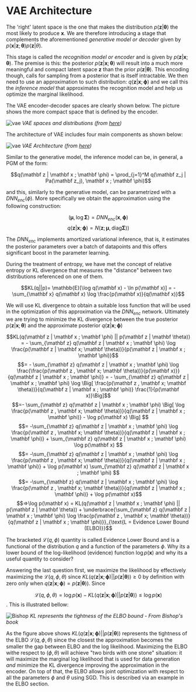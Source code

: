 # VAE Architecture

The 'right'  latent space is the one that makes the distribution $p(\mathbf z| \mathbf \theta)$ the most likely to produce $\mathbf x$. We are therefore introducing a stage that complements the aforementioned _generative model or decoder_ given by $p(\mathbf x| \mathbf z ; \mathbf \theta) p(\mathbf z | \theta)$. 

This stage is called the _recognition model or encoder_ and is given by $p(\mathbf z| \mathbf x ; \mathbf \theta)$. The premise is this: the posterior $p(\mathbf z | \mathbf x ; \mathbf \theta)$ will result into a much more meaningful and compact latent space $\mathbf z$ than the prior $p(\mathbf z | \mathbf \theta)$. This encoding though, calls for sampling from a posterior that is itself intractable. We then need to use an approximation to such distribution: $q(\mathbf z| \mathbf x ; \mathbf \phi)$ and we call this the _inference model_ that approximates the recognition model and help us optimize the marginal likelihood. 

The VAE encoder-decoder spaces are clearly shown below. The picture shows the more compact space that is defined by the encoder. 

![vae](images/vae-spaces.png)
*VAE spaces and distributions (from [here](https://arxiv.org/pdf/1906.02691.pdf))*

The architecture of VAE includes four main components as shown below:

![vae](images/vae-architecture.png)
*VAE Architecture (from [here](https://arxiv.org/pdf/1906.02691.pdf))*

Similar to the generative model, the inference model can be, in general, a PGM of the form:

$$q(\mathbf z | \mathbf x ; \mathbf \phi) = \prod_{j=1}^M q(\mathbf z_j | Pa(\mathbf z_j), \mathbf x ; \mathbf \phi)$$

and this, similarly to the generative model, can be parametrized with a $DNN_{enc}(\phi)$. More specifically we obtain the approximation using the following construction:

$$ (\mathbf \mu,  \log \mathbf \Sigma ) = DNN_{enc}(\mathbf x, \mathbf \phi)$$
$$q(\mathbf z| \mathbf x ; \mathbf \phi) = N(\mathbf z; \mathbf \mu, \textsf{diag} \mathbf \Sigma) )$$

The $DNN_{enc}$ implements amortized variational inference, that is, it estimates the posterior parameters over a batch of datapoints and this offers significant boost in the parameter learning. 

During the treatment of entropy, we have met the concept of relative entropy or KL divergence that measures the "distance" between two distributions referenced on one of them. 

$$KL(q||p)= \mathbb{E}[\log q(\mathbf x) - \ln p(\mathbf x)] = - \sum_{\mathbf x} q(\mathbf x) \log \frac{p(\mathbf x)}{q(\mathbf x)}$$

We will use KL divergence to obtain a suitable loss function that will be used in the optimization of this approximation via the $DNN_{enc}$ network. Ultimately we are trying to minimize the KL divergence between the true posterior $p(\mathbf z| \mathbf x ; \mathbf \theta)$ and the approximate posterior $q(\mathbf z | \mathbf x ; \mathbf \phi)$  

$$KL(q(\mathbf z | \mathbf x ; \mathbf \phi) || p(\mathbf z | \mathbf \theta)) = - \sum_{\mathbf z}  q(\mathbf z | \mathbf x ; \mathbf \phi) \log \frac{p(\mathbf z | \mathbf x; \mathbf \theta))}{p(\mathbf z | \mathbf x ; \mathbf \phi)}$$
$$=  - \sum_{\mathbf z}  q(\mathbf z | \mathbf x ; \mathbf \phi) \log \frac{\frac{p(\mathbf z , \mathbf x; \mathbf \theta))}{p(\mathbf x)}}{q(\mathbf z | \mathbf x ; \mathbf \phi)} = - \sum_{\mathbf z} q(\mathbf z | \mathbf x ; \mathbf \phi) \log \Big[ \frac{p(\mathbf z , \mathbf x; \mathbf \theta))}{q(\mathbf z | \mathbf x ; \mathbf \phi)} \frac{1}{p(\mathbf x)}\Big]$$
$$=- \sum_{\mathbf z} q(\mathbf z | \mathbf x ; \mathbf \phi) \Big[ \log \frac{p(\mathbf z , \mathbf x; \mathbf \theta))}{q(\mathbf z | \mathbf x ; \mathbf \phi)} - \log p(\mathbf x) \Big] $$
$$=  -\sum_{\mathbf z} q(\mathbf z | \mathbf x ; \mathbf \phi) \log \frac{p(\mathbf z , \mathbf x; \mathbf \theta))}{q(\mathbf z | \mathbf x ; \mathbf \phi)} + \sum_{\mathbf z} q(\mathbf z | \mathbf x ; \mathbf \phi) \log p(\mathbf x) $$
$$=  -\sum_{\mathbf z} q(\mathbf z | \mathbf x ; \mathbf \phi) \log \frac{p(\mathbf z , \mathbf x; \mathbf \theta))}{q(\mathbf z | \mathbf x ; \mathbf \phi)} + \log p(\mathbf x) \sum_{\mathbf z} q(\mathbf z | \mathbf x ; \mathbf \phi) $$
$$= -\sum_{\mathbf z} q(\mathbf z | \mathbf x ; \mathbf \phi) \log \frac{p(\mathbf z , \mathbf x; \mathbf \theta))}{q(\mathbf z | \mathbf x ; \mathbf \phi)} + \log p(\mathbf x)$$
$$⇒\log p(\mathbf x) = KL(q(\mathbf z | \mathbf x ; \mathbf \phi) || p(\mathbf z | \mathbf \theta)) + \underbrace{\sum_{\mathbf z} q(\mathbf z | \mathbf x ; \mathbf \phi) \log \frac{p(\mathbf z , \mathbf x; \mathbf \theta))}{q(\mathbf z | \mathbf x ; \mathbf \phi)}}_{\text{L = Evidence Lower Bound (ELBO)}}$$

The bracketed $\mathcal L(q, \phi)$ quantity is called Evidence Lower Bound and is a functional of the distribution $q$ and a function of the parameters $\phi$. Why its a lower bound of the log-likelihood (evidence) function  $\log p(\mathbf x)$ and why its a useful quantity to consider?

Answering the last question first, we maximize the likelihood by effectively maximizing the $\mathcal L(q, \phi, \theta)$ since $KL(q(\mathbf z | \mathbf x ; \mathbf \phi) || p(\mathbf z | \mathbf \theta)) \ge 0$ by definition with zero only when $q(\mathbf z | \mathbf x ; \mathbf \phi) = p(\mathbf z | \mathbf \theta))$. Since

$$\mathcal L(q, \phi, \theta) =  \log p(\mathbf x) - KL(q(\mathbf z | \mathbf x ; \mathbf \phi) || p(\mathbf z | \mathbf \theta)) \le \log p(\mathbf x)$$. This is illustrated bellow:

![Bishop](images/Figure9.11.png)
*KL represents the tightness of the ELBO bound - From Bishop's book* 

As the figure above shows $KL(q(\mathbf z | \mathbf x ; \mathbf \phi) || p(\mathbf z | \mathbf \theta))$ represents the tightness of the ELBO $\mathcal L(q, \phi, \theta)$ since the closest the approximation becomes the smaller the gap between ELBO and the log likelihood. Maximizing the ELBO withe respect to $(\phi, \theta)$ will achieve "two birds with one stone" situation: it will maximize the marginal log likelihood that is used for data generation _and_ minimize the KL divergence improving the approximation in the encoder. On top of that, the ELBO allows joint optimization with respect to all the parameters $\phi$ and $\theta$ using SGD. This is described via an example in the ELBO section.

